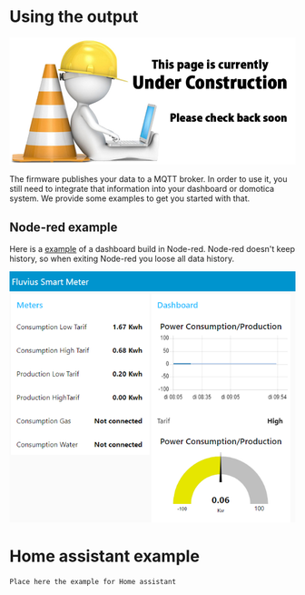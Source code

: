 # Using the output

![UNDER CONSTRUCTION](./images/underconstruction.jpg)

The firmware publishes your data to a MQTT broker. In order to use it, you still need to integrate that information into your dashboard or domotica system.
We provide some examples to get you started with that.

## Node-red example

Here is a [example](/files/example.json) of a dashboard build in Node-red.
Node-red doesn't keep history, so when exiting Node-red you loose all data history.

![Image](./images/afbeelding1.png)

# Home assistant example

`Place here the example for Home assistant`

